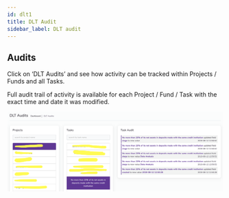 ```yaml
---
id: dlt1
title: DLT Audit
sidebar_label: DLT audit
---
```




## Audits

Click on ‘DLT Audits’ and see how activity can be tracked within Projects / Funds and all Tasks. 

Full audit trail of activity is available for each Project / Fund / Task with the exact time and date it was modified.

![DLT](/static/img/dlt.png)